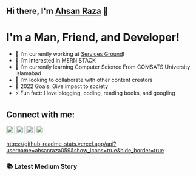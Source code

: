## Hi there, I'm [Ahsan Raza](https://ahsanraza059.github.io/) 👋

# I'm a Man, Friend, and Developer!
<ul>
    <li>🔭 I’m currently working at <a href="https://servicesground.com/">Services Ground</a>!</li>
    <li>👀 I’m interested in MERN STACK</li>
    <li>🌱 I’m currently learning Computer Science From COMSATS University Islamabad</li>
    <li>👯 I’m looking to collaborate with other content creators</li>
    <li>🥅 2022 Goals: Give impact to society</li>
    <li>⚡ Fun fact: I love blogging, coding, reading books, and googling</li>
</ul>


## Connect with me:

<a href="https://ahsanraza059.github.io/" style="text-decoration: none;">
  <img height="22" width="22" src="https://github.com/Rush/Font-Awesome-SVG-PNG/blob/master/black/svg/globe.svg" />
</a>
<a href="https://www.linkedin.com/in/iamahsanraza/" style="text-decoration: none;">
  <img height="22" width="22" src="https://github.com/Rush/Font-Awesome-SVG-PNG/blob/master/black/svg/linkedin.svg" />
</a>
<a href="https://medium.com/@ahsanraza00059" style="text-decoration: none;">
  <img height="22" width="22" src="https://github.com/FortAwesome/Font-Awesome/blob/6.x/svgs/brands/medium.svg" />
</a>
<a href="https://www.hackerrank.com/ahsanraza00059" style="text-decoration: none;">
  <img height="22" width="22" src="https://github.com/FortAwesome/Font-Awesome/blob/6.x/svgs/brands/hackerrank.svg" />
</a>


https://github-readme-stats.vercel.app/api?username=ahsanraza059&show_icons=true&hide_border=true

### 📚 Latest Medium Story

<!---
AhsanRaza059/AhsanRaza059 is a ✨ special ✨ repository because its `README.md` (this file) appears on your GitHub profile.
You can click the Preview link to take a look at your changes.
--->
